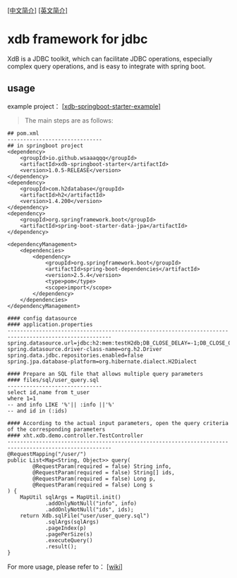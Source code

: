 [[中文简介]](https://github.com/wsaaaqqq/xdb/blob/main/README-CN.md) [[英文简介]](https://github.com/wsaaaqqq/xdb/blob/main/README.md)

# xdb framework for jdbc
XdB is a JDBC toolkit, which can facilitate JDBC operations, especially complex query operations, and is easy to integrate with spring boot.

## usage

example project： 
[[xdb-springboot-starter-example]](https://github.com/wsaaaqqq/xdb/tree/main/xdb-springboot-starter-example)

> The main steps are as follows: 
 
~~~
## pom.xml
------------------------------
## in springboot project
<dependency>
    <groupId>io.github.wsaaaqqq</groupId>
    <artifactId>xdb-springboot-starter</artifactId>
    <version>1.0.5-RELEASE</version>
</dependency>
<dependency>
    <groupId>com.h2database</groupId>
    <artifactId>h2</artifactId>
    <version>1.4.200</version>
</dependency>
<dependency>
    <groupId>org.springframework.boot</groupId>
    <artifactId>spring-boot-starter-data-jpa</artifactId>
</dependency>

<dependencyManagement>
    <dependencies>
        <dependency>
            <groupId>org.springframework.boot</groupId>
            <artifactId>spring-boot-dependencies</artifactId>
            <version>2.5.4</version>
            <type>pom</type>
            <scope>import</scope>
        </dependency>
    </dependencies>
</dependencyManagement>
~~~

~~~
#### config datasource
#### application.properties
-------------------------------------------------------------------------------------------------------
spring.datasource.url=jdbc:h2:mem:testH2db;DB_CLOSE_DELAY=-1;DB_CLOSE_ON_EXIT=FALSE;MODE=MYSQL
spring.datasource.driver-class-name=org.h2.Driver
spring.data.jdbc.repositories.enabled=false
spring.jpa.database-platform=org.hibernate.dialect.H2Dialect
~~~



~~~
#### Prepare an SQL file that allows multiple query parameters
#### files/sql/user_query.sql
------------------------------
select id,name from t_user
where 1=1
-- and info LIKE '%'|| :info ||'%'
-- and id in (:ids)
~~~

~~~
#### According to the actual input parameters, open the query criteria of the corresponding parameters
#### xht.xdb.demo.controller.TestController
-------------------------------------------------------------------------------------------------------
@RequestMapping("/user/")
public List<Map<String, Object>> query(
        @RequestParam(required = false) String info,
        @RequestParam(required = false) String[] ids,
        @RequestParam(required = false) Long p,
        @RequestParam(required = false) Long s
) {
    MapUtil sqlArgs = MapUtil.init()
            .addOnlyNotNull("info", info)
            .addOnlyNotNull("ids", ids);
    return Xdb.sqlFile("user/user_query.sql")
            .sqlArgs(sqlArgs)
            .pageIndex(p)
            .pagePerSize(s)
            .executeQuery()
            .result();
}
~~~

For more usage, please refer to： 
[[wiki]](https://github.com/wsaaaqqq/xdb/wiki)
